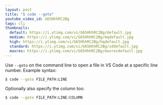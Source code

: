 ```yaml
---
layout: post
title: "$ code --goto"
youtube_video_id: G65HhhRC2Bg
tags: cli
thumbnails:
  default: https://i.ytimg.com/vi/G65HhhRC2Bg/default.jpg
  medium: https://i.ytimg.com/vi/G65HhhRC2Bg/mqdefault.jpg
  high: https://i.ytimg.com/vi/G65HhhRC2Bg/hqdefault.jpg
  standard: https://i.ytimg.com/vi/G65HhhRC2Bg/sddefault.jpg
  maxres: https://i.ytimg.com/vi/G65HhhRC2Bg/maxresdefault.jpg
---
```


Use `--goto` on the command line to open a file in VS Code at a specific line number. Example syntax:

```bash
$ code --goto FILE_PATH:LINE
```

Optionally also specify the column too:

```bash
$ code --goto FILE_PATH:LINE:COLUMN
```